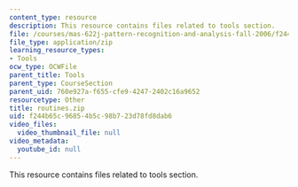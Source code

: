 ```yaml
---
content_type: resource
description: This resource contains files related to tools section.
file: /courses/mas-622j-pattern-recognition-and-analysis-fall-2006/f244b65c96854b5c98b723d78fd8dab6_routines.zip
file_type: application/zip
learning_resource_types:
- Tools
ocw_type: OCWFile
parent_title: Tools
parent_type: CourseSection
parent_uid: 760e927a-f655-cfe9-4247-2402c16a9652
resourcetype: Other
title: routines.zip
uid: f244b65c-9685-4b5c-98b7-23d78fd8dab6
video_files:
  video_thumbnail_file: null
video_metadata:
  youtube_id: null
---
```

This resource contains files related to tools section.


